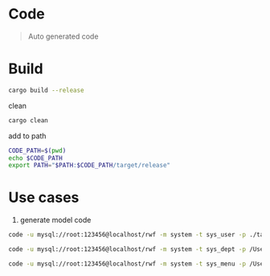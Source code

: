 # Code 
> Auto generated code

# Build

```bash
cargo build --release
```

clean

```bash
cargo clean
```

add to path

```bash
CODE_PATH=$(pwd)
echo $CODE_PATH
export PATH="$PATH:$CODE_PATH/target/release"
```

# Use cases

1. generate model code

```bash
code -u mysql://root:123456@localhost/rwf -m system -t sys_user -p ./target/ --prefix sys_
```

```bash
code -u mysql://root:123456@localhost/rwf -m system -t sys_dept -p /Users/biaoyang/CLionProjects/rust-web-framework/server/src --prefix sys_ 
```

```bash
code -u mysql://root:123456@localhost/rwf -m system -t sys_menu -p /Users/biaoyang/CLionProjects/rust-web-framework/server/src --prefix sys_ 
```